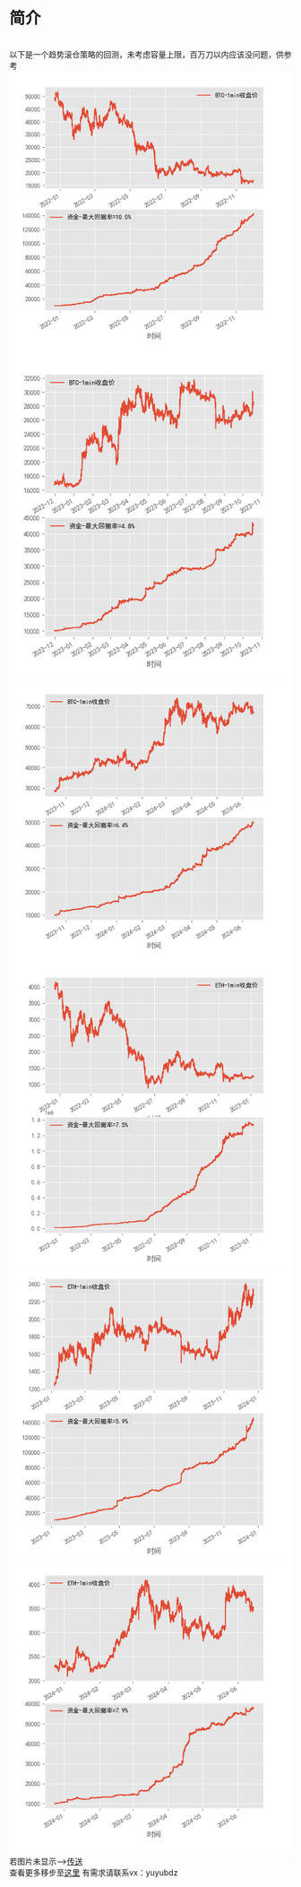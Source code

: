 # 简介
<br>以下是一个趋势滚仓策略的回测，未考虑容量上限，百万刀以内应该没问题，供参考
<br>![BTC-1](./btc-1.png)
![BTC-2](./btc-2.png)
![BTC-3](./btc-3.png)
![ETH-1](./eth-1.png)
![ETH-2](./eth-2.png)
![ETH-3](./eth-3.png)
<br>若图片未显示-->[传送](https://gitee.com/lbfnb/newer_examples/tree/master/%E4%BA%A4%E6%98%93/%E8%B6%8B%E5%8A%BF%E8%B7%9F%E8%B8%AA%E6%BB%9A%E4%BB%93%E5%9B%9E%E6%B5%8B)
<br>查看更多移步至[这里](https://gitee.com/lbfnb/newer_examples/tree/master/交易)
有需求请联系vx：yuyubdz
